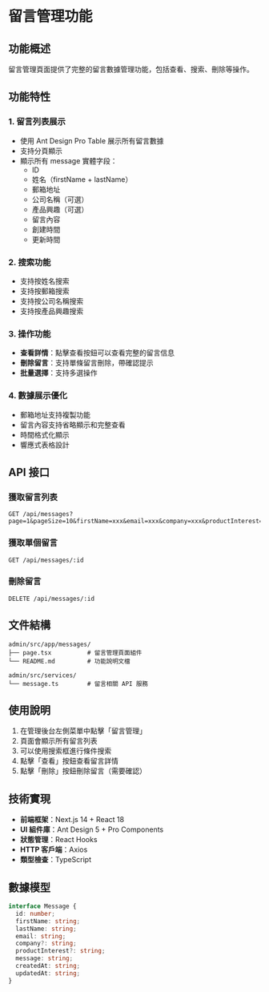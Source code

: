 # 留言管理功能

## 功能概述

留言管理頁面提供了完整的留言數據管理功能，包括查看、搜索、刪除等操作。

## 功能特性

### 1. 留言列表展示
- 使用 Ant Design Pro Table 展示所有留言數據
- 支持分頁顯示
- 顯示所有 message 實體字段：
  - ID
  - 姓名（firstName + lastName）
  - 郵箱地址
  - 公司名稱（可選）
  - 產品興趣（可選）
  - 留言內容
  - 創建時間
  - 更新時間

### 2. 搜索功能
- 支持按姓名搜索
- 支持按郵箱搜索
- 支持按公司名稱搜索
- 支持按產品興趣搜索

### 3. 操作功能
- **查看詳情**：點擊查看按鈕可以查看完整的留言信息
- **刪除留言**：支持單條留言刪除，帶確認提示
- **批量選擇**：支持多選操作

### 4. 數據展示優化
- 郵箱地址支持複製功能
- 留言內容支持省略顯示和完整查看
- 時間格式化顯示
- 響應式表格設計

## API 接口

### 獲取留言列表
```
GET /api/messages?page=1&pageSize=10&firstName=xxx&email=xxx&company=xxx&productInterest=xxx
```

### 獲取單個留言
```
GET /api/messages/:id
```

### 刪除留言
```
DELETE /api/messages/:id
```

## 文件結構

```
admin/src/app/messages/
├── page.tsx          # 留言管理頁面組件
└── README.md         # 功能說明文檔

admin/src/services/
└── message.ts        # 留言相關 API 服務
```

## 使用說明

1. 在管理後台左側菜單中點擊「留言管理」
2. 頁面會顯示所有留言列表
3. 可以使用搜索框進行條件搜索
4. 點擊「查看」按鈕查看留言詳情
5. 點擊「刪除」按鈕刪除留言（需要確認）

## 技術實現

- **前端框架**：Next.js 14 + React 18
- **UI 組件庫**：Ant Design 5 + Pro Components
- **狀態管理**：React Hooks
- **HTTP 客戶端**：Axios
- **類型檢查**：TypeScript

## 數據模型

```typescript
interface Message {
  id: number;
  firstName: string;
  lastName: string;
  email: string;
  company?: string;
  productInterest?: string;
  message: string;
  createdAt: string;
  updatedAt: string;
}
``` 
